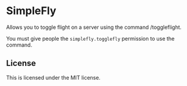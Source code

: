 # SimpleFly

Allows you to toggle flight on a server using the command /toggleflight.

You must give people the `simplefly.togglefly` permission to use the command.

## License
This is licensed under the MIT license.

